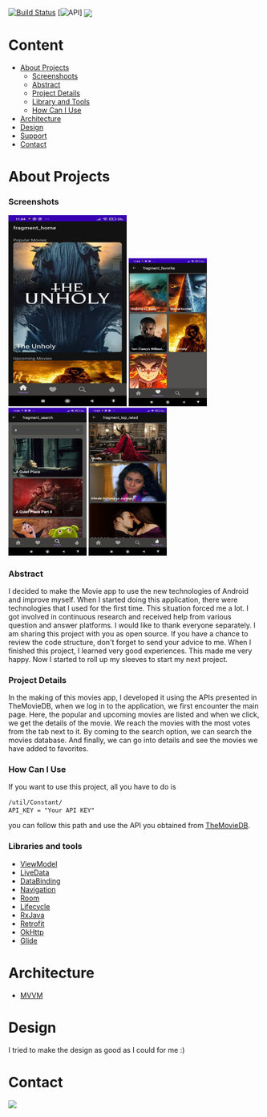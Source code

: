 [![Build Status](https://img.shields.io/badge/platform-Android-green)](https://www.android.com/) [![API](https://img.shields.io/badge/API-+23-brightgreen)]
<img src="http://ismailhakkiaydin.com/wp-content/uploads/2020/04/ic_launcher.png" align="center">

# Content
- [About Projects](https://github.com/Fatih-Baser/KotlinMovies)
  - [Screenshoots](https://github.com/Fatih-Baser/KotlinMovies)
  - [Abstract](https://github.com/Fatih-Baser/KotlinMovies)
  - [Project Details](https://github.com/Fatih-Baser/KotlinMovies)
  - [Library and Tools](https://github.com/Fatih-Baser/KotlinMovies)
  - [How Can I Use](https://github.com/Fatih-Baser/KotlinMovies)
- [Architecture](https://github.com/Fatih-Baser/KotlinMovies)
- [Design](https://github.com/Fatih-Baser/KotlinMovies)
- [Support](https://github.com/Fatih-Baser/KotlinMovies)
- [Contact](https://github.com/Fatih-Baser/KotlinMovies)


# About Projects
### Screenshots
<img src="https://github.com/Fatih-Baser/KotlinMovies/blob/master/images/a.jpeg" width="236" height="381">    <img src="https://github.com/Fatih-Baser/KotlinMovies/blob/master/images/b.jpeg" width="156" height="295">    <img src="https://github.com/Fatih-Baser/KotlinMovies/blob/master/images/c.jpeg" width="156" height="295">    <img src="https://github.com/Fatih-Baser/KotlinMovies/blob/master/images/d.jpeg" width="156" height="295">    


### Abstract
 I decided to make the Movie app to use the new technologies of Android and improve myself. When I started doing this application, there were technologies that I used for the first time. This situation forced me a lot. I got involved in continuous research and received help from various question and answer platforms. I would like to thank everyone separately. I am sharing this project with you as open source. If you have a chance to review the code structure, don't forget to send your advice to me. When I finished this project, I learned very good experiences. This made me very happy. Now I started to roll up my sleeves to start my next project.

### Project Details
In the making of this movies app, I developed it using the APIs presented in TheMovieDB, when we log in to the application, we first encounter the main page. Here, the popular and upcoming movies are listed and when we click, we get the details of the movie. We reach the movies with the most votes from the tab next to it. By coming to the search option, we can search the movies database. And finally, we can go into details and see the movies we have added to favorites.
### How Can I Use
If you want to use this project, all you have to do is 
```
/util/Constant/
API_KEY = "Your API KEY"
```
you can follow this path and use the API you obtained from [TheMovieDB](https://www.themoviedb.org/).

### Libraries and tools
 - [ViewModel](https://developer.android.com/topic/libraries/architecture/viewmodel)
 - [LiveData](https://developer.android.com/topic/libraries/architecture/livedata)
 - [DataBinding](https://developer.android.com/topic/libraries/data-binding/)
 - [Navigation](https://developer.android.com/guide/navigation/)
 - [Room](https://developer.android.com/training/data-storage/room)
 - [Lifecycle](https://developer.android.com/topic/libraries/architecture/lifecycle)
 - [RxJava](https://github.com/ReactiveX/RxJava)
 - [Retrofit](https://square.github.io/retrofit/)
 - [OkHttp](https://square.github.io/okhttp/)
 - [Glide](https://github.com/bumptech/glide)

# Architecture
 - [MVVM](https://developer.android.com/jetpack/docs/guide)

# Design
I tried to make the design as good as I could for me :)



# Contact

<a target="_blank" href="https://www.linkedin.com/in/fatih-baser-0246651a4/"><img src="https://img.shields.io/badge/-LinkedIn-0077B5?style=for-the-badge&logo=Linkedin&logoColor=white"    width="200"></img>     </a>

